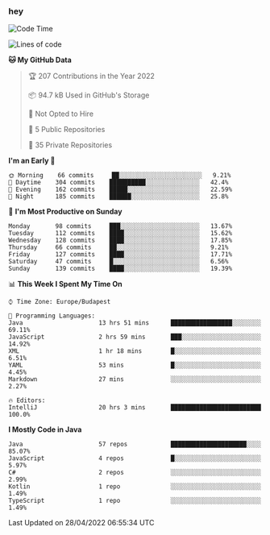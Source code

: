 ### hey

<!--START_SECTION:waka-->
![Code Time](http://img.shields.io/badge/Code%20Time-712%20hrs%2023%20mins-blue)

![Lines of code](https://img.shields.io/badge/From%20Hello%20World%20I%27ve%20Written-493%20Thousand%20lines%20of%20code-blue)

**🐱 My GitHub Data** 

> 🏆 207 Contributions in the Year 2022
 > 
> 📦 94.7 kB Used in GitHub's Storage 
 > 
> 🚫 Not Opted to Hire
 > 
> 📜 5 Public Repositories 
 > 
> 🔑 35 Private Repositories  
 > 
**I'm an Early 🐤** 

```text
🌞 Morning    66 commits     ██░░░░░░░░░░░░░░░░░░░░░░░   9.21% 
🌆 Daytime    304 commits    ██████████░░░░░░░░░░░░░░░   42.4% 
🌃 Evening    162 commits    █████░░░░░░░░░░░░░░░░░░░░   22.59% 
🌙 Night      185 commits    ██████░░░░░░░░░░░░░░░░░░░   25.8%

```
📅 **I'm Most Productive on Sunday** 

```text
Monday       98 commits     ███░░░░░░░░░░░░░░░░░░░░░░   13.67% 
Tuesday      112 commits    ████░░░░░░░░░░░░░░░░░░░░░   15.62% 
Wednesday    128 commits    ████░░░░░░░░░░░░░░░░░░░░░   17.85% 
Thursday     66 commits     ██░░░░░░░░░░░░░░░░░░░░░░░   9.21% 
Friday       127 commits    ████░░░░░░░░░░░░░░░░░░░░░   17.71% 
Saturday     47 commits     █░░░░░░░░░░░░░░░░░░░░░░░░   6.56% 
Sunday       139 commits    ████░░░░░░░░░░░░░░░░░░░░░   19.39%

```


📊 **This Week I Spent My Time On** 

```text
⌚︎ Time Zone: Europe/Budapest

💬 Programming Languages: 
Java                     13 hrs 51 mins      █████████████████░░░░░░░░   69.11% 
JavaScript               2 hrs 59 mins       ███░░░░░░░░░░░░░░░░░░░░░░   14.92% 
XML                      1 hr 18 mins        █░░░░░░░░░░░░░░░░░░░░░░░░   6.51% 
YAML                     53 mins             █░░░░░░░░░░░░░░░░░░░░░░░░   4.45% 
Markdown                 27 mins             ░░░░░░░░░░░░░░░░░░░░░░░░░   2.27%

🔥 Editors: 
IntelliJ                 20 hrs 3 mins       █████████████████████████   100.0%

```

**I Mostly Code in Java** 

```text
Java                     57 repos            █████████████████████░░░░   85.07% 
JavaScript               4 repos             █░░░░░░░░░░░░░░░░░░░░░░░░   5.97% 
C#                       2 repos             ░░░░░░░░░░░░░░░░░░░░░░░░░   2.99% 
Kotlin                   1 repo              ░░░░░░░░░░░░░░░░░░░░░░░░░   1.49% 
TypeScript               1 repo              ░░░░░░░░░░░░░░░░░░░░░░░░░   1.49%

```



 Last Updated on 28/04/2022 06:55:34 UTC
<!--END_SECTION:waka-->
